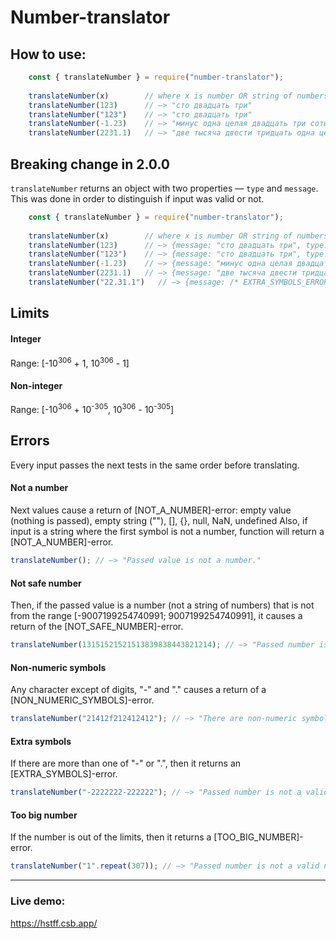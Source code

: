 # Number-translator

## How to use:
```javascript
    const { translateNumber } = require("number-translator");
    
    translateNumber(x)        // where x is number OR string of numbers.
    translateNumber(123)      // —> "сто двадцать три"
    translateNumber("123")    // —> "сто двадцать три"
    translateNumber(-1.23)    // —> "минус одна целая двадцать три сотых"
    translateNumber(2231.1)   // —> "две тысяча двести тридцать одна целая одна десятая"
```
## Breaking change in 2.0.0
`translateNumber` returns an object with two properties — `type` and `message`. This was done in order to distinguish if input was valid or not.
```javascript
    const { translateNumber } = require("number-translator");
    
    translateNumber(x)        // where x is number OR string of numbers.
    translateNumber(123)      // —> {message: "сто двадцать три", type: "valid"}
    translateNumber("123")    // —> {message: "сто двадцать три", type: "valid"}
    translateNumber(-1.23)    // —> {message: "минус одна целая двадцать три сотых", type: "valid"}
    translateNumber(2231.1)   // —> {message: "две тысяча двести тридцать одна целая одна десятая", type: "valid"}
    translateNumber("22.31.1")   // —> {message: /* EXTRA_SYMBOLS_ERROR */, type: "error"}
```

## Limits
#### Integer
Range: [-10<sup>306</sup> + 1, 10<sup>306</sup> - 1]

#### Non-integer
Range: [-10<sup>306</sup> + 10<sup>-305</sup>, 10<sup>306</sup> - 10<sup>-305</sup>]


## Errors
Every input passes the next tests in the same order before translating.
#### Not a number
Next values cause a return of [NOT_A_NUMBER]-error: empty value (nothing is passed), empty string (""), [], {}, null, NaN, undefined 
Also, if input is a string where the first symbol is not a number, function will return a [NOT_A_NUMBER]-error.

```javascript
translateNumber(); // —> "Passed value is not a number."
```

#### Not safe number
Then, if the passed value is a number (not a string of numbers) that is not from the range [-9007199254740991; 9007199254740991], it causes a return of the [NOT_SAFE_NUMBER]-error.

```javascript
translateNumber(13151521521513839838443821214); // —> "Passed number is not safe. Safe numbers are numbers in range [-9007199254740991; 9007199254740991]. You can pass the number wrapped in quotes to avoid this limitation."
```
#### Non-numeric symbols
Any character except of digits, "-" and "." causes a return of a [NON_NUMERIC_SYMBOLS]-error.

```javascript
translateNumber("21412f212412412"); // —> "There are non-numeric symbols in the passed string."
```
#### Extra symbols
If there are more than one of "-" or ".", then it returns an [EXTRA_SYMBOLS]-error.

```javascript
translateNumber("-2222222-222222"); // —> "Passed number is not a valid number."
```
#### Too big number
If the number is out of the limits, then it returns a [TOO_BIG_NUMBER]-error.

```javascript
translateNumber("1".repeat(307)); // —> "Passed number is not a valid number."
```
---
### Live demo: 
https://hstff.csb.app/